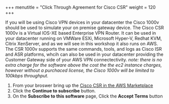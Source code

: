 +++
menutitle = "Click Through Agreement for Cisco CSR"
weight = 120
+++

If you will be using Cisco VPN devices in your datacenter the Cisco 1000v should be used to simulate your on premise gateway device. The Cisco CSR 1000v is a Virtual IOS-XE based Enterprise VPN Router. It can be used in your datacenter running on VMWare ESXi, Microsoft Hyper-V, Redhat KVM, Citrix XenServer, and as we will see in this workshop it also runs on AWS. The CSR 1000v supports the same commands, tools, and logs as Cisco ISR and ASR platforms, whcih can also be used in your datacenter providing the Customer Gateway side of your AWS VPN connectectivity.
*note: there is no extra charge for the software above the cost the the ec2 instance charges, however without a purchaced license, the Cisco 1000v will be limited to 100kbps throughput.* 

1. From your broswer bring up the [Cisco CSR in the AWS Marketplace](https://aws.amazon.com/marketplace/pp/B00NF48FI2?qid=1550496679801&sr=0-1&ref_=srh_res_product_title#pdp-pricing) 
1. Click the **Continue to subscribe** button.
1. On the **Subscribe to this software** page, Click the **Accept Terms** button

